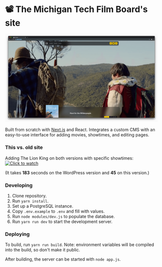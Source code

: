 # 📽 The Michigan Tech Film Board's site

![Screenshot](./.github/screenshots/home.png)

Built from scratch with [Next.js](https://nextjs.org/) and React.  Integrates a custom CMS with an easy-to-use interface for adding movies, showtimes, and editing pages.

### This vs. old site

Adding The Lion King on both versions with specific showtimes:
[![Click to watch](https://img.youtube.com/vi/E2WV9h8Ulh8/0.jpg)](https://www.youtube.com/watch?v=E2WV9h8Ulh8)

(It takes **183** seconds on the WordPress version and **45** on this version.)

### Developing

1. Clone repository.
2. Run `yarn install`.
3. Set up a PostgreSQL instance.
4. Copy `.env.example` to `.env` and fill with values.
5. Run `node modules/dev.js` to populate the database.
6. Run `yarn run dev` to start the development server.

### Deploying

To build, run `yarn run build`.  Note: environment variables will be compiled into the build, so don't make it public.

After building, the server can be started with `node app.js`.
